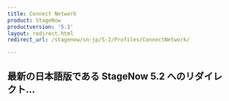 ```yaml
---
title: Connect Network
product: StageNow
productversion: '5.1'
layout: redirect.html
redirect_url: /stagenow/sn-jp/5-2/Profiles/ConnectNetwork/

---
```


## 最新の日本語版である StageNow 5.2 へのリダイレクト...






